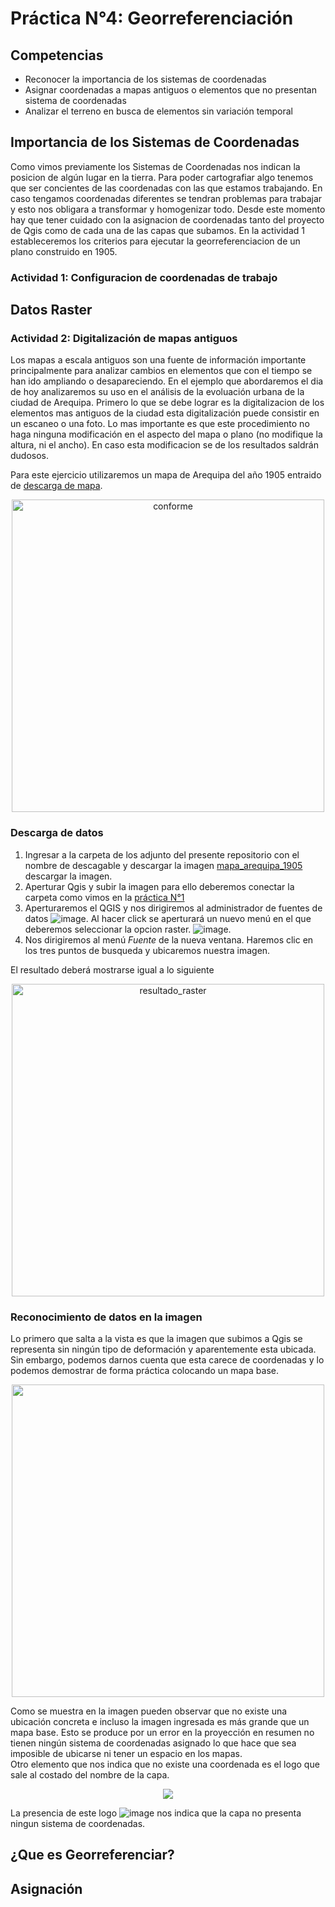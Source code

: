 # Práctica N°4: Georreferenciación

## Competencias 
* Reconocer la importancia de los sistemas de coordenadas
* Asignar coordenadas a mapas antiguos o elementos que no presentan sistema de coordenadas
* Analizar el terreno en busca de elementos sin variación temporal

## Importancia de los Sistemas de Coordenadas

Como vimos previamente los Sistemas de Coordenadas nos indican la posicion de algún lugar en la tierra. Para poder cartografiar algo tenemos que ser concientes de las coordenadas con las que estamos trabajando. En caso tengamos coordenadas diferentes se tendran problemas para trabajar y esto nos obligara a transformar y homogenizar todo. 
Desde este momento hay que tener cuidado con la asignacion de coordenadas tanto del proyecto de Qgis como de cada una de las capas que subamos. En la actividad 1 estableceremos los criterios para ejecutar la georreferenciacion de un plano construido en 1905. 

### Actividad 1: Configuracion de coordenadas de trabajo




## Datos Raster 


### Actividad 2: Digitalización de mapas antiguos

Los mapas a escala antiguos son una fuente de información importante principalmente para analizar cambios en elementos que con el tiempo se han ido ampliando o desapareciendo. En el ejemplo que abordaremos el dia de hoy analizaremos su uso en el análisis de la evoluación urbana de la ciudad de Arequipa. 
Primero lo que se debe lograr es la digitalizacion de los elementos mas antiguos de la ciudad esta digitalización puede consistir en un escaneo o una foto. Lo mas importante es que este procedimiento no haga ninguna modificación en el aspecto del mapa o plano (no modifique la altura, ni el ancho). En caso esta modificacion se de los resultados saldrán dudosos. 

Para este ejercicio utilizaremos un mapa de Arequipa del año 1905 entraido de [descarga de mapa](https://www.facebook.com/photo/?fbid=1542811802691634&set=a.1542810076025140). 

<p align="center">
<img  src = "https://github.com/RealGuyab/GIS2025/blob/main/Pr%C3%A1cticas/Practica_4/descargables/mapa_arequipa_1905.jpg" alt="conforme" width=500>

### Descarga de datos

1. Ingresar a la carpeta de los adjunto del presente repositorio con el nombre de descagable y descargar la imagen [mapa_arequipa_1905](https://github.com/RealGuyab/GIS2025/blob/main/Pr%C3%A1cticas/Practica_4/descargables/mapa_arequipa_1905.jpg) descargar la imagen.
2. Aperturar Qgis y subir la imagen para ello deberemos conectar la carpeta como vimos en la [práctica N°1](https://github.com/RealGuyab/GIS2025/tree/main/Pr%C3%A1cticas/Practica_1)
3. Aperturaremos el QGIS y nos dirigiremos al administrador de fuentes de datos ![image](https://github.com/user-attachments/assets/bf3b5db7-3755-4d14-adb1-aeb5b393eaa8). Al hacer click se aperturará un nuevo menú en el que deberemos seleccionar la opcion raster. ![image](https://github.com/user-attachments/assets/20e6fcd4-bf03-45e9-a51e-186b134fe730).
4. Nos dirigiremos al menú *Fuente* de la nueva ventana. Haremos clic en los tres puntos de busqueda y ubicaremos nuestra imagen.

El resultado deberá mostrarse igual a lo siguiente 

<p align="center">
<img  src = https://github.com/user-attachments/assets/0e798a05-e526-48d2-99be-56d12bceb416 alt="resultado_raster" width=500> 

### Reconocimiento de datos en la imagen

Lo primero que salta a la vista es que la imagen que subimos a Qgis se representa sin ningún tipo de deformación y aparentemente esta ubicada. Sin embargo, podemos darnos cuenta que esta carece de coordenadas y lo podemos demostrar de forma práctica colocando un mapa base. 

<p align="center">
<img  src = https://github.com/user-attachments/assets/18b0d0e6-7457-4274-ae74-e327d3cbedd2 width=500>

Como se muestra en la imagen pueden observar que no existe una ubicación concreta e incluso la imagen ingresada es más grande que un mapa base. Esto se produce por un error en la proyección en resumen no tienen ningún sistema de coordenadas asignado lo que hace que sea imposible de ubicarse ni tener un espacio en los mapas.  
Otro elemento que nos indica que no existe una coordenada es el logo que sale al costado del nombre de la capa. 

<p align="center">
<img  src =https://github.com/user-attachments/assets/3f3e34e2-b61a-438a-9c8b-06752c9a8cf0>

La presencia de este logo ![image](https://github.com/user-attachments/assets/9ded266d-5cf6-4364-8c39-0930b5483f31) nos indica que la capa no presenta ningun sistema de coordenadas. 


## ¿Que es Georreferenciar?





## Asignación







